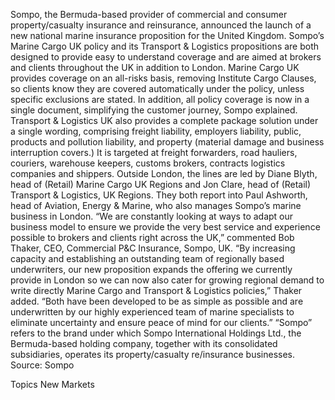 Sompo, the Bermuda-based provider of commercial and consumer property/casualty insurance and reinsurance, announced the launch of a new national marine insurance proposition for the United Kingdom.
Sompo’s Marine Cargo UK policy and its Transport & Logistics propositions are both designed to provide easy to understand coverage and are aimed at brokers and clients throughout the UK in addition to London.
Marine Cargo UK provides coverage on an all-risks basis, removing Institute Cargo Clauses, so clients know they are covered automatically under the policy, unless specific exclusions are stated. In addition, all policy coverage is now in a single document, simplifying the customer journey, Sompo explained.
Transport & Logistics UK also provides a complete package solution under a single wording, comprising freight liability, employers liability, public, products and pollution liability, and property (material damage and business interruption covers.) It is targeted at freight forwarders, road hauliers, couriers, warehouse keepers, customs brokers, contracts logistics companies and shippers.
Outside London, the lines are led by Diane Blyth, head of (Retail) Marine Cargo UK Regions and Jon Clare, head of (Retail) Transport & Logistics, UK Regions. They both report into Paul Ashworth, head of Aviation, Energy & Marine, who also manages Sompo’s marine business in London.
“We are constantly looking at ways to adapt our business model to ensure we provide the very best service and experience possible to brokers and clients right across the UK,” commented Bob Thaker, CEO, Commercial P&C Insurance, Sompo, UK.
“By increasing capacity and establishing an outstanding team of regionally based underwriters, our new proposition expands the offering we currently provide in London so we can now also cater for growing regional demand to write directly Marine Cargo and Transport & Logistics policies,” Thaker added. “Both have been developed to be as simple as possible and are underwritten by our highly experienced team of marine specialists to eliminate uncertainty and ensure peace of mind for our clients.”
“Sompo” refers to the brand under which Sompo International Holdings Ltd., the Bermuda-based holding company, together with its consolidated subsidiaries, operates its property/casualty re/insurance businesses.
Source: Sompo

Topics
New Markets
